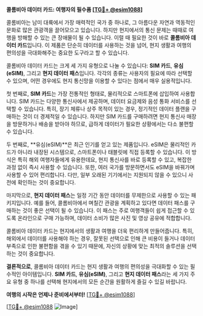 **콜롬비아 데이터 카드: 여행자의 필수품 [[TG💪+ @esim1088](https://t.me/s/esim1088)]**

콜롬비아는 남미 대륙에서 가장 매력적인 국가 중 하나로, 그 아름다운 자연과 역동적인 문화로 많은 관광객을 끌어모으고 있습니다. 하지만 현지에서의 통신 문제는 때때로 여행을 방해할 수 있는 큰 장애물이 될 수 있습니다. 이럴 때 필요한 것이 바로 **콜롬비아 데이터 카드**입니다. 이 제품은 단순히 데이터를 사용하는 것을 넘어, 현지 생활과 여행의 편의성을 극대화해주는 중요한 도구라고 할 수 있습니다.

콜롬비아 데이터 카드는 크게 세 가지 유형으로 나눌 수 있습니다: **SIM 카드**, **유심(eSIM)**, 그리고 **현지 데이터 패스**입니다. 각각의 종류는 사용자의 필요에 따라 선택할 수 있으며, 어떤 경우에도 현지 통신망을 이용할 수 있다는 점에서 매우 실용적입니다.

첫 번째로, **SIM 카드**는 가장 전통적인 형태로, 물리적으로 스마트폰에 삽입하여 사용합니다. SIM 카드는 다양한 통신사에서 제공하며, 데이터 요금제와 음성 통화 서비스를 선택할 수 있습니다. 특히, 장기 체류나 상주 목적이 있는 경우, 정기적인 데이터 플랜을 구매하는 것이 더 경제적일 수 있습니다. 하지만 SIM 카드를 구매하려면 현지 통신사 매장을 방문하거나 배송을 받아야 하므로, 급하게 데이터가 필요한 상황에서는 다소 불편할 수 있습니다.

두 번째로, **유심(eSIM)**은 최근 인기를 얻고 있는 제품입니다. eSIM은 물리적인 카드가 아니라 내장된 시스템으로, 스마트폰이나 태블릿에 직접 등록할 수 있습니다. 이 방식은 특히 해외 여행자들에게 유용한데요, 현지 통신사를 바로 등록할 수 있고, 복잡한 과정 없이 즉시 사용할 수 있습니다. 또한, 여러 국가를 방문하면서도 eSIM을 바꿔가며 사용할 수 있어 편리합니다. 다만, 일부 오래된 기기에서는 지원되지 않을 수 있으니 사전에 확인하는 것이 중요합니다.

마지막으로, **현지 데이터 패스**는 일정 기간 동안 데이터를 무제한으로 사용할 수 있는 패키지입니다. 예를 들어, 콜롬비아에서 며칠간 관광을 계획하고 있다면 데이터 패스를 구매하는 것이 좋은 선택이 될 수 있습니다. 이 패스는 주로 여행객들이 쉽게 접근할 수 있도록 온라인으로 구매 가능하며, 데이터 소비가 많은 사진 및 영상 공유에 적합합니다.

콜롬비아 데이터 카드는 현지에서의 생활과 여행을 더욱 편리하게 만들어줍니다. 특히, 해외에서 데이터를 사용해야 하는 경우, 잘못된 선택으로 인해 큰 비용이 들거나 데이터 부족으로 인한 불편함을 겪을 수 있기 때문에, 자신의 상황에 맞는 최적의 솔루션을 선택하는 것이 중요합니다. 

**결론적으로**, 콜롬비아 데이터 카드는 현지 생활과 여행의 편의성을 극대화할 수 있는 필수적인 아이템입니다. **SIM 카드**, **유심(eSIM)**, 그리고 **현지 데이터 패스**라는 세 가지 주요 유형 중 하나를 선택해 현지에서의 모든 순간을 원활하게 즐길 수 있길 바랍니다. 

**여행의 시작은 언제나 준비에서부터!** [[TG💪+ @esim1088](https://t.me/s/esim1088)]

[[TG💪+ @esim1088](https://t.me/s/esim1088) ![Image](https://i.postimg.cc/Y0z9fWf4/image.png)]